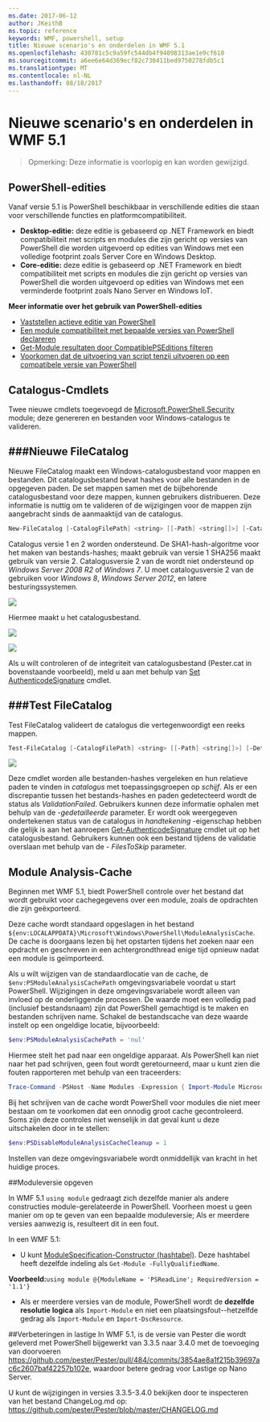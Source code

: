 ```yaml
---
ms.date: 2017-06-12
author: JKeithB
ms.topic: reference
keywords: WMF, powershell, setup
title: Nieuwe scenario's en onderdelen in WMF 5.1
ms.openlocfilehash: 430781c5c9a59fc544db4f94098313ae1e9cf610
ms.sourcegitcommit: a6ee6e64d369ecf82c730411bed9750278fdb5c1
ms.translationtype: MT
ms.contentlocale: nl-NL
ms.lasthandoff: 08/18/2017
---
```

# <a name="new-scenarios-and-features-in-wmf-51"></a>Nieuwe scenario's en onderdelen in WMF 5.1 #

> Opmerking: Deze informatie is voorlopig en kan worden gewijzigd.

## <a name="powershell-editions"></a>PowerShell-edities ##
Vanaf versie 5.1 is PowerShell beschikbaar in verschillende edities die staan voor verschillende functies en platformcompatibiliteit.

- **Desktop-editie:** deze editie is gebaseerd op .NET Framework en biedt compatibiliteit met scripts en modules die zijn gericht op versies van PowerShell die worden uitgevoerd op edities van Windows met een volledige footprint zoals Server Core en Windows Desktop.
- **Core-editie:** deze editie is gebaseerd op .NET Framework en biedt compatibiliteit met scripts en modules die zijn gericht op versies van PowerShell die worden uitgevoerd op edities van Windows met een verminderde footprint zoals Nano Server en Windows IoT.

**Meer informatie over het gebruik van PowerShell-edities**
- [Vaststellen actieve editie van PowerShell]()
- [Een module compatibiliteit met bepaalde versies van PowerShell declareren]()
- [Get-Module resultaten door CompatiblePSEditions filteren]()
- [Voorkomen dat de uitvoering van script tenzij uitvoeren op een compatibele versie van PowerShell]()

## <a name="catalog-cmdlets"></a>Catalogus-Cmdlets  

Twee nieuwe cmdlets toegevoegd de [Microsoft.PowerShell.Security](https://technet.microsoft.com/en-us/library/hh847877.aspx) module; deze genereren en bestanden voor Windows-catalogus te valideren.  

###<a name="new-filecatalog"></a>Nieuwe FileCatalog 
--------------------------------

Nieuwe FileCatalog maakt een Windows-catalogusbestand voor mappen en bestanden. Dit catalogusbestand bevat hashes voor alle bestanden in de opgegeven paden. De set mappen samen met de bijbehorende catalogusbestand voor deze mappen, kunnen gebruikers distribueren. Deze informatie is nuttig om te valideren of de wijzigingen voor de mappen zijn aangebracht sinds de aanmaaktijd van de catalogus.    

```powershell
New-FileCatalog [-CatalogFilePath] <string> [[-Path] <string[]>] [-CatalogVersion <int>] [-WhatIf] [-Confirm] [<CommonParameters>]
```
Catalogus versie 1 en 2 worden ondersteund. De SHA1-hash-algoritme voor het maken van bestands-hashes; maakt gebruik van versie 1 SHA256 maakt gebruik van versie 2. Catalogusversie 2 van de wordt niet ondersteund op *Windows Server 2008 R2* of *Windows 7*. U moet catalogusversie 2 van de gebruiken voor *Windows 8*, *Windows Server 2012*, en latere besturingssystemen.  

![](../images/NewFileCatalog.jpg)

Hiermee maakt u het catalogusbestand. 

![](../images/CatalogFile1.jpg)  

![](../images/CatalogFile2.jpg) 

Als u wilt controleren of de integriteit van catalogusbestand (Pester.cat in bovenstaande voorbeeld), meld u aan met behulp van [Set AuthenticodeSignature](https://technet.microsoft.com/library/hh849819.aspx) cmdlet.   


###<a name="test-filecatalog"></a>Test FileCatalog 
--------------------------------

Test FileCatalog valideert de catalogus die vertegenwoordigt een reeks mappen. 

```powershell
Test-FileCatalog [-CatalogFilePath] <string> [[-Path] <string[]>] [-Detailed] [-FilesToSkip <string[]>] [-WhatIf] [-Confirm] [<CommonParameters>]
```

![](../images/TestFileCatalog.jpg)

Deze cmdlet worden alle bestanden-hashes vergeleken en hun relatieve paden te vinden in *catalogus* met toepassingsgroepen op *schijf*. Als er een discrepantie tussen het bestands-hashes en paden gedetecteerd wordt de status als *ValidationFailed*. Gebruikers kunnen deze informatie ophalen met behulp van de *-gedetailleerde* parameter. Er wordt ook weergegeven ondertekenen status van de catalogus in *handtekening* -eigenschap hebben die gelijk is aan het aanroepen [Get-AuthenticodeSignature](https://technet.microsoft.com/en-us/library/hh849805.aspx) cmdlet uit op het catalogusbestand. Gebruikers kunnen ook een bestand tijdens de validatie overslaan met behulp van de *- FilesToSkip* parameter. 


## <a name="module-analysis-cache"></a>Module Analysis-Cache ##
Beginnen met WMF 5.1, biedt PowerShell controle over het bestand dat wordt gebruikt voor cachegegevens over een module, zoals de opdrachten die zijn geëxporteerd.

Deze cache wordt standaard opgeslagen in het bestand `${env:LOCALAPPDATA}\Microsoft\Windows\PowerShell\ModuleAnalysisCache`.
De cache is doorgaans lezen bij het opstarten tijdens het zoeken naar een opdracht en geschreven in een achtergrondthread enige tijd opnieuw nadat een module is geïmporteerd.

Als u wilt wijzigen van de standaardlocatie van de cache, de `$env:PSModuleAnalysisCachePath` omgevingsvariabele voordat u start PowerShell. Wijzigingen in deze omgevingsvariabele wordt alleen van invloed op de onderliggende processen. De waarde moet een volledig pad (inclusief bestandsnaam) zijn dat PowerShell gemachtigd is te maken en bestanden schrijven name. Schakel de bestandscache van deze waarde instelt op een ongeldige locatie, bijvoorbeeld:

```powershell
$env:PSModuleAnalysisCachePath = 'nul'
```

Hiermee stelt het pad naar een ongeldige apparaat. Als PowerShell kan niet naar het pad schrijven, geen fout wordt geretourneerd, maar u kunt zien die fouten rapporteren met behulp van een traceerders:

```powershell
Trace-Command -PSHost -Name Modules -Expression { Import-Module Microsoft.PowerShell.Management -Force }
```

Bij het schrijven van de cache wordt PowerShell voor modules die niet meer bestaan om te voorkomen dat een onnodig groot cache gecontroleerd.
Soms zijn deze controles niet wenselijk in dat geval kunt u deze uitschakelen door in te stellen:

```powershell
$env:PSDisableModuleAnalysisCacheCleanup = 1
```

Instellen van deze omgevingsvariabele wordt onmiddellijk van kracht in het huidige proces.

##<a name="specifying-module-version"></a>Moduleversie opgeven

In WMF 5.1 `using module` gedraagt zich dezelfde manier als andere constructies module-gerelateerde in PowerShell. Voorheen moest u geen manier om op te geven van een bepaalde moduleversie; Als er meerdere versies aanwezig is, resulteert dit in een fout.


In een WMF 5.1:

* U kunt [ModuleSpecification-Constructor (hashtabel)](https://msdn.microsoft.com/library/jj136290). Deze hashtabel heeft dezelfde indeling als `Get-Module -FullyQualifiedName`.

**Voorbeeld:**`using module @{ModuleName = 'PSReadLine'; RequiredVersion = '1.1'}`

* Als er meerdere versies van de module, PowerShell wordt de **dezelfde resolutie logica** als `Import-Module` en niet een plaatsingsfout--hetzelfde gedrag als `Import-Module` en `Import-DscResource`.


##<a name="improvements-to-pester"></a>Verbeteringen in lastige
In WMF 5.1, is de versie van Pester die wordt geleverd met PowerShell bijgewerkt van 3.3.5 naar 3.4.0 met de toevoeging van doorvoeren https://github.com/pester/Pester/pull/484/commits/3854ae8a1f215b39697ac6c2607baf42257b102e, waardoor betere gedrag voor Lastige op Nano Server. 

U kunt de wijzigingen in versies 3.3.5-3.4.0 bekijken door te inspecteren van het bestand ChangeLog.md op: https://github.com/pester/Pester/blob/master/CHANGELOG.md


